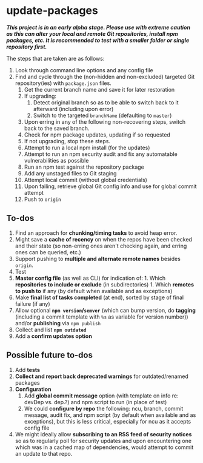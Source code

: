 # update-packages

***This project is in an early alpha stage. Please use with extreme caution as this
can alter your local and remote Git repositories, install npm packages, etc. It
is recommended to test with a smaller folder or single repository first.***

The steps that are taken are as follows:

1. Look through command line options and any config file
1. Find and cycle through the (non-hidden and non-excluded) targeted Git
    repository(ies) with `package.json` files.
    1. Get the current branch name and save it for later restoration
    1. If upgrading:
        1. Detect original branch so as to be able to switch back
          to it afterward (including upon error)
        1. Switch to the targeted `branchName` (defaulting to `master`)
    1. Upon erring in any of the following non-recovering steps, switch
        back to the saved branch.
    1. Check for npm package updates, updating if so requested
    1. If not upgrading, stop these steps.
    1. Attempt to run a local npm install (for the updates)
    1. Attempt to run an npm security audit and fix any automatable
        vulnerabilities as possible
    1. Run an npm test against the repository package
    1. Add any unstaged files to Git staging
    1. Attempt local commit (without global credentials)
    1. Upon failing, retrieve global Git config info and use for global
        commit attempt
    1. Push to `origin`
    <!--
    1. Get remote names
    1. Push to each relevant remote
    -->

## To-dos

1. Find an approach for **chunking/timing tasks** to avoid heap error.
1. Might save a **cache of recency** on when the repos have been checked and
    their state (so non-erring ones aren't checking again, and erring ones
    can be queried, etc.)
1. Support pushing to **multiple and alternate remote names** besides `origin`.
1. Test
  1. **Master config file** (as well as CLI) for indication of:
    1. Which **repositories to include or exclude** (in subdirectories)
    1. Which **remotes to push to** if any (by default when available and as
        exceptions)
1. Make **final list of tasks completed** (at end), sorted by stage of final
    failure (if any)
1. Allow optional **`npm version`/`semver`** (which can bump version, do
    **tagging** (including a commit template with `%s` as variable for
    version number)) and/or **publishing** via `npm publish`
1. Collect and list **`npm outdated`**
1. Add a **confirm updates option**

## Possible future to-dos

1. Add **tests**
1. **Collect and report back deprecated warnings** for outdated/renamed
    packages
1. **Configuration**
    1. Add **global commit message** option (with template on info re: devDep
        vs. dep.?) and npm script to run (in place of test)
    1. We could **configure by repo** the following: ncu, branch, commit
        message, audit fix, and npm script (by default when available and as
        exceptions), but this is less critical, especially for ncu as it
        accepts config file
1. We might ideally allow **subscribing to an RSS feed of security notices**
    so as to regularly poll for security updates and upon encountering one
    which was in a cached map of dependencies, would attempt to commit an
    update to that repo.
